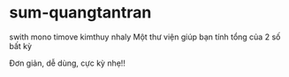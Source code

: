 # sum-quangtantran
swith
mono
timove
kimthuy
nhaly
Một thư viện giúp bạn tính tổng của 2 số bất kỳ

Đơn giản, dễ dùng, cực kỳ nhẹ!!
